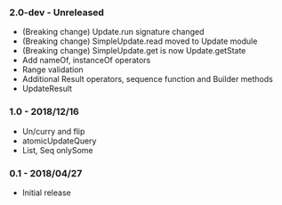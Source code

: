 ### 2.0-dev - Unreleased
* (Breaking change) Update.run signature changed
* (Breaking change) SimpleUpdate.read moved to Update module
* (Breaking change) SimpleUpdate.get is now Update.getState
* Add nameOf, instanceOf operators
* Range validation
* Additional Result operators, sequence function and Builder methods
* UpdateResult

### 1.0 - 2018/12/16
* Un/curry and flip
* atomicUpdateQuery
* List, Seq onlySome

### 0.1 - 2018/04/27
* Initial release
